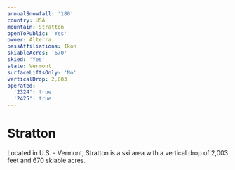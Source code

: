 ```yaml
---
annualSnowfall: '180'
country: USA
mountain: Stratton
openToPublic: 'Yes'
owner: Alterra
passAffiliations: Ikon
skiableAcres: '670'
skied: 'Yes'
state: Vermont
surfaceLiftsOnly: 'No'
verticalDrop: 2,003
operated:
  '2324': true
  '2425': true
---
```



# Stratton

Located in U.S. - Vermont, Stratton is a ski area with a vertical drop of 2,003 feet and 670 skiable acres.
